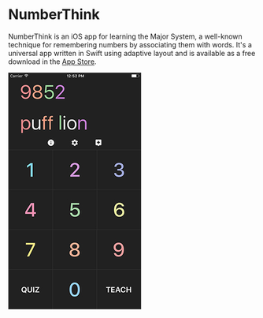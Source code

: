 # NumberThink
NumberThink is an iOS app for learning the Major System, a well-known technique for remembering numbers by associating them with words. It's a universal app written in Swift using adaptive layout and is available as a free download in the [App Store](https://itunes.apple.com/no/app/numberthink/id320948236?mt=8).

![Screenshot](docs/screenshot.jpg)
